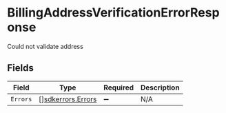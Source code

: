 # BillingAddressVerificationErrorResponse

Could not validate address


## Fields

| Field                                                  | Type                                                   | Required                                               | Description                                            |
| ------------------------------------------------------ | ------------------------------------------------------ | ------------------------------------------------------ | ------------------------------------------------------ |
| `Errors`                                               | [][sdkerrors.Errors](../../models/sdkerrors/errors.md) | :heavy_minus_sign:                                     | N/A                                                    |
